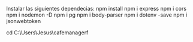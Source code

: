 Instalar las siguientes dependecias:
npm install
npm i express
npm i cors
npm i nodemon -D
npm i pg
npm i body-parser
npm i dotenv -save
npm i jsonwebtoken

cd C:\Users\Jesus\cafemanagerf